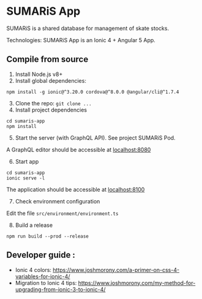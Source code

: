 # SUMARiS App

SUMARiS is a shared database for management of skate stocks.

Technologies: SUMARiS App is an Ionic 4 + Angular 5 App.

## Compile from source

1. Install Node.js v8+
3. Install global dependencies: 
```
npm install -g ionic@^3.20.0 cordova@^8.0.0 @angular/cli@^1.7.4
```
3. Clone the repo: `git clone ...`
4. Install project dependencies
```
cd sumaris-app
npm install
```

5. Start the server (with GraphQL API). See project SUMARiS Pod.

A GraphQL editor should be accessible at [localhost:8080](http://localhost:8080/graphql)

6. Start app
```
cd sumaris-app
ionic serve -l
```

The application should be accessible at [localhost:8100](http://localhost:8100)

7. Check environment configuration

Edit the file `src/environment/environment.ts`

8. Build a release
```
npm run build --prod --release
```


## Developer guide :

- Ionic 4 colors: https://www.joshmorony.com/a-primer-on-css-4-variables-for-ionic-4/
- Migration to Ionic 4 tips: https://www.joshmorony.com/my-method-for-upgrading-from-ionic-3-to-ionic-4/